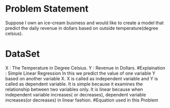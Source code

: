 # Problem Statement
Suppose I own an ice-cream business and would like to create a model that predict the daily revenue in dollars based on outside temperature(degree celsius).
# DataSet 
X : The Temperature in Degree Celsius.
Y : Revenue in Dollars.
#Explaination : Simple Linear Regression
In this we predict the value of one variable Y based on another variable X.
X is called as independent variable and Y is called as dependent variable.
It is simple because it examines the relationship between two variables only.
It is linear because when independent variable increases( or decreases), dependent variable increases(or decreases) in linear fashion.
#Equation used in this Problem

